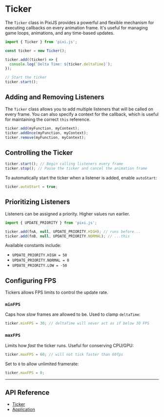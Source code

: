 # Ticker

The `Ticker` class in PixiJS provides a powerful and flexible mechanism for executing callbacks on every animation frame. It's useful for managing game loops, animations, and any time-based updates.

```ts
import { Ticker } from 'pixi.js';

const ticker = new Ticker();

ticker.add((ticker) => {
  console.log(`Delta Time: ${ticker.deltaTime}`);
});

// Start the ticker
ticker.start();
```

## Adding and Removing Listeners

The `Ticker` class allows you to add multiple listeners that will be called on every frame. You can also specify a context for the callback, which is useful for maintaining the correct `this` reference.

```ts
ticker.add(myFunction, myContext);
ticker.addOnce(myFunction, myContext);
ticker.remove(myFunction, myContext);
```

## Controlling the Ticker

```ts
ticker.start(); // Begin calling listeners every frame
ticker.stop(); // Pause the ticker and cancel the animation frame
```

To automatically start the ticker when a listener is added, enable `autoStart`:

```ts
ticker.autoStart = true;
```

## Prioritizing Listeners

Listeners can be assigned a priority. Higher values run earlier.

```ts
import { UPDATE_PRIORITY } from 'pixi.js';

ticker.add(fnA, null, UPDATE_PRIORITY.HIGH); // runs before...
ticker.add(fnB, null, UPDATE_PRIORITY.NORMAL); // ...this
```

Available constants include:

- `UPDATE_PRIORITY.HIGH = 50`
- `UPDATE_PRIORITY.NORMAL = 0`
- `UPDATE_PRIORITY.LOW = -50`

## Configuring FPS

Tickers allows FPS limits to control the update rate.

### `minFPS`

Caps how _slow_ frames are allowed to be. Used to clamp `deltaTime`:

```ts
ticker.minFPS = 30; // deltaTime will never act as if below 30 FPS
```

### `maxFPS`

Limits how _fast_ the ticker runs. Useful for conserving CPU/GPU:

```ts
ticker.maxFPS = 60; // will not tick faster than 60fps
```

Set to `0` to allow unlimited framerate:

```ts
ticker.maxFPS = 0;
```

---

## API Reference

- [Ticker](https://pixijs.download/release/docs/ticker.Ticker.html)
- [Application](https://pixijs.download/release/docs/app.Application.html)
